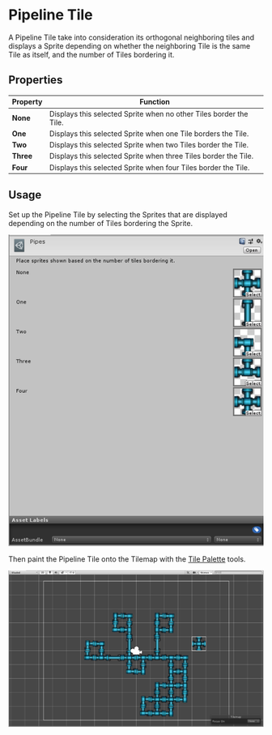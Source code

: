 # Pipeline Tile

A Pipeline Tile take into consideration its orthogonal neighboring tiles and displays a Sprite depending on whether the neighboring Tile is the same Tile as itself, and the number of Tiles bordering it.

## Properties

| Property  | Function                                                     |
| --------- | ------------------------------------------------------------ |
| __None__  | Displays this selected Sprite when no other Tiles border the Tile. |
| __One__   | Displays this selected Sprite when one Tile borders the Tile. |
| __Two__   | Displays this selected Sprite when two Tiles border the Tile. |
| __Three__ | Displays this selected Sprite when three Tiles border the Tile. |
| __Four__  | Displays this selected Sprite when four Tiles border the Tile. |

## Usage

Set up the Pipeline Tile by selecting the Sprites that are displayed depending on the number of Tiles bordering the Sprite.

![Pipeline Tile Editor](images/PipelineTileEditor.png)

Then paint the Pipeline Tile onto the Tilemap with the [Tile Palette](https://docs.unity3d.com/Manual/Tilemap-Palette.html) tools.

![Scene View with Pipeline Tile](images/PipelineTile.png)